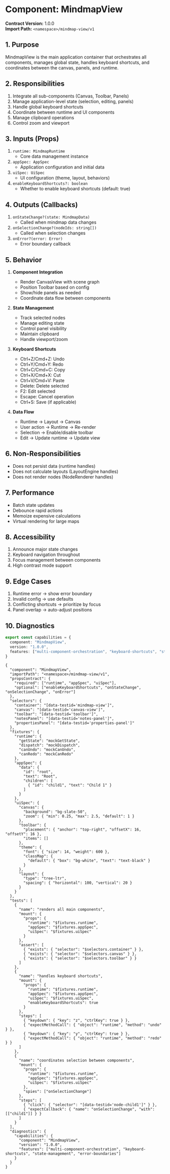 # Component: MindmapView
**Contract Version:** 1.0.0  
**Import Path:** `<namespace>/mindmap-view/v1`

## 1. Purpose
MindmapView is the main application container that orchestrates all components, manages global state, handles keyboard shortcuts, and coordinates between the canvas, panels, and runtime.

## 2. Responsibilities
1. Integrate all sub-components (Canvas, Toolbar, Panels)
2. Manage application-level state (selection, editing, panels)
3. Handle global keyboard shortcuts
4. Coordinate between runtime and UI components
5. Manage clipboard operations
6. Control zoom and viewport

## 3. Inputs (Props)
1. `runtime: MindmapRuntime`
   - Core data management instance
2. `appSpec: AppSpec`
   - Application configuration and initial data
3. `uiSpec: UiSpec`
   - UI configuration (theme, layout, behaviors)
4. `enableKeyboardShortcuts?: boolean`
   - Whether to enable keyboard shortcuts (default: true)

## 4. Outputs (Callbacks)
1. `onStateChange?(state: MindmapData)`
   - Called when mindmap data changes
2. `onSelectionChange?(nodeIds: string[])`
   - Called when selection changes
3. `onError?(error: Error)`
   - Error boundary callback

## 5. Behavior
1. **Component Integration**
   - Render CanvasView with scene graph
   - Position Toolbar based on config
   - Show/hide panels as needed
   - Coordinate data flow between components

2. **State Management**
   - Track selected nodes
   - Manage editing state
   - Control panel visibility
   - Maintain clipboard
   - Handle viewport/zoom

3. **Keyboard Shortcuts**
   - Ctrl+Z/Cmd+Z: Undo
   - Ctrl+Y/Cmd+Y: Redo
   - Ctrl+C/Cmd+C: Copy
   - Ctrl+X/Cmd+X: Cut
   - Ctrl+V/Cmd+V: Paste
   - Delete: Delete selected
   - F2: Edit selected
   - Escape: Cancel operation
   - Ctrl+S: Save (if applicable)

4. **Data Flow**
   - Runtime → Layout → Canvas
   - User action → Runtime → Re-render
   - Selection → Enable/disable toolbar
   - Edit → Update runtime → Update view

## 6. Non-Responsibilities
- Does not persist data (runtime handles)
- Does not calculate layouts (LayoutEngine handles)
- Does not render nodes (NodeRenderer handles)

## 7. Performance
- Batch state updates
- Debounce rapid actions
- Memoize expensive calculations
- Virtual rendering for large maps

## 8. Accessibility
1. Announce major state changes
2. Keyboard navigation throughout
3. Focus management between components
4. High contrast mode support

## 9. Edge Cases
1. Runtime error → show error boundary
2. Invalid config → use defaults
3. Conflicting shortcuts → prioritize by focus
4. Panel overlap → auto-adjust positions

## 10. Diagnostics
```ts
export const capabilities = {
  component: "MindmapView",
  version: "1.0.0",
  features: ["multi-component-orchestration", "keyboard-shortcuts", "state-management", "error-boundaries"]
}
```

```conformance
{
  "component": "MindmapView",
  "importPath": "<namespace>/mindmap-view/v1",
  "propsContract": {
    "required": ["runtime", "appSpec", "uiSpec"],
    "optional": ["enableKeyboardShortcuts", "onStateChange", "onSelectionChange", "onError"]
  },
  "selectors": {
    "container": "[data-testid='mindmap-view']",
    "canvas": "[data-testid='canvas-view']",
    "toolbar": "[data-testid='toolbar']",
    "notesPanel": "[data-testid='notes-panel']",
    "propertiesPanel": "[data-testid='properties-panel']"
  },
  "fixtures": {
    "runtime": {
      "getState": "mockGetState",
      "dispatch": "mockDispatch",
      "canUndo": "mockCanUndo",
      "canRedo": "mockCanRedo"
    },
    "appSpec": {
      "data": {
        "id": "root",
        "text": "Root",
        "children": [
          { "id": "child1", "text": "Child 1" }
        ]
      }
    },
    "uiSpec": {
      "canvas": {
        "background": "bg-slate-50",
        "zoom": { "min": 0.25, "max": 2.5, "default": 1 }
      },
      "toolbar": {
        "placement": { "anchor": "top-right", "offsetX": 16, "offsetY": 16 },
        "items": []
      },
      "theme": {
        "font": { "size": 14, "weight": 600 },
        "classMap": {
          "default": { "box": "bg-white", "text": "text-black" }
        }
      },
      "layout": {
        "type": "tree-ltr",
        "spacing": { "horizontal": 100, "vertical": 20 }
      }
    }
  },
  "tests": [
    {
      "name": "renders all main components",
      "mount": {
        "props": {
          "runtime": "$fixtures.runtime",
          "appSpec": "$fixtures.appSpec",
          "uiSpec": "$fixtures.uiSpec"
        }
      },
      "assert": [
        { "exists": { "selector": "$selectors.container" } },
        { "exists": { "selector": "$selectors.canvas" } },
        { "exists": { "selector": "$selectors.toolbar" } }
      ]
    },
    {
      "name": "handles keyboard shortcuts",
      "mount": {
        "props": {
          "runtime": "$fixtures.runtime",
          "appSpec": "$fixtures.appSpec",
          "uiSpec": "$fixtures.uiSpec",
          "enableKeyboardShortcuts": true
        }
      },
      "steps": [
        { "keydown": { "key": "z", "ctrlKey": true } },
        { "expectMethodCall": { "object": "runtime", "method": "undo" } },
        { "keydown": { "key": "y", "ctrlKey": true } },
        { "expectMethodCall": { "object": "runtime", "method": "redo" } }
      ]
    },
    {
      "name": "coordinates selection between components",
      "mount": {
        "props": {
          "runtime": "$fixtures.runtime",
          "appSpec": "$fixtures.appSpec",
          "uiSpec": "$fixtures.uiSpec"
        },
        "spies": ["onSelectionChange"]
      },
      "steps": [
        { "click": { "selector": "[data-testid='node-child1']" } },
        { "expectCallback": { "name": "onSelectionChange", "with": [["child1"]] } }
      ]
    }
  ],
  "diagnostics": {
    "capabilities": {
      "component": "MindmapView",
      "version": "1.0.0",
      "features": ["multi-component-orchestration", "keyboard-shortcuts", "state-management", "error-boundaries"]
    }
  }
}
```